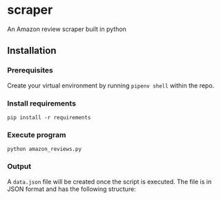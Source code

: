 # scraper

An Amazon review scraper built in python

## Installation

### Prerequisites

Create your virtual environment by running
`pipenv shell` within the repo.

### Install requirements

`pip install -r requirements`

### Execute program

`python amazon_reviews.py`

### Output

A `data.json` file will be created once the script is executed. The file is in JSON format and has the following structure:

